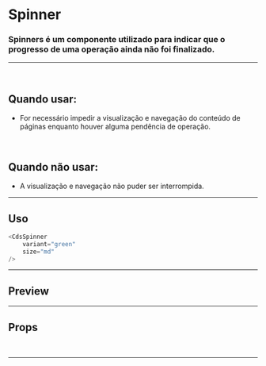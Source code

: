 # Spinner

### Spinners é um componente utilizado para indicar que o progresso de uma operação ainda não foi finalizado.
---
<br>

## Quando usar:
- For necessário impedir a visualização e navegação do conteúdo de páginas enquanto houver alguma pendência de operação.

<br>

## Quando não usar:
- A visualização e navegação não puder ser interrompida.

---

## Uso

```js
<CdsSpinner
	variant="green"
	size="md"
/>
```

---

## Preview

<PreviewBuilder
	:args
	:component="CdsSpinner"
/>

---

## Props

<APITable
	name="CdsSpinner"
	section="props"
/>
<br>

---

<script setup>
import { ref } from 'vue';
import CdsSpinner from '@/components/Spinner.vue';

const args = ref({
	delay: 1000,
});
</script>
